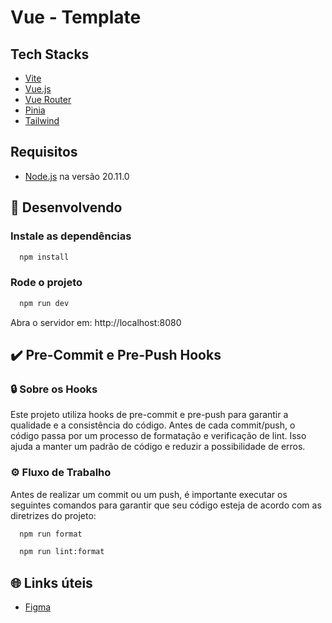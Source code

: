 # Vue - Template

## Tech Stacks

- [Vite](https://vitejs.dev/)
- [Vue.js](https://vuejs.org/)
- [Vue Router](https://router.vuejs.org/)
- [Pinia](https://pinia.vuejs.org/)
- [Tailwind](https://tailwindcss.com/docs/installation)

## Requisitos

- [Node.js](https://nodejs.org/en/download/) na versão 20.11.0

## 🚀 Desenvolvendo

### Instale as dependências

```sh
  npm install
```

### Rode o projeto

```sh
  npm run dev
```

Abra o servidor em: http://localhost:8080

## ✔️ Pre-Commit e Pre-Push Hooks

### 🔒 Sobre os Hooks

Este projeto utiliza hooks de pre-commit e pre-push para garantir a qualidade e a consistência do código. Antes de cada commit/push, o código passa por um processo de formatação e verificação de lint. Isso ajuda a manter um padrão de código e reduzir a possibilidade de erros.

### ⚙️ Fluxo de Trabalho

Antes de realizar um commit ou um push, é importante executar os seguintes comandos para garantir que seu código esteja de acordo com as diretrizes do projeto:

```sh
  npm run format
```

```sh
  npm run lint:format
```

## 🌐 Links úteis

- [Figma]()
